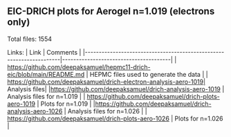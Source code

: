 ## EIC-DRICH plots for Aerogel n=1.019 (electrons only)

Total files: 1554

Links:
| Link                                                                | Comments                              |
|---------------------------------------------------------------------|---------------------------------------|
| https://github.com/deepaksamuel/hepmc11-drich-eic/blob/main/README.md | HEPMC files used to generate the data |
| https://github.com/deepaksamuel/drich-electron-analysis-aero-1019| Analysis files|
|https://github.com/deepaksamuel/drich-analysis-aero-1019                                                                     | Analysis files for n=1.019                                      |
| https://github.com/deepaksamuel/drich-plots-aero-1019                                                                    |  Plots for n=1.019                                     |
|https://github.com/deepaksamuel/drich-analysis-aero-1026                                                                     | Analysis files for n=1.026                                      |
| https://github.com/deepaksamuel/drich-plots-aero-1026                                                                   |  Plots for n=1.026                                    |

